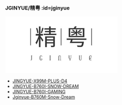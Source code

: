 ### JGINYUE/精粤 :id=jginyue

[![JGINYUE](_media/brands/jginyue.jpg ":size=240")](/jginyue)

- [JINGYUE-X99M-PLUS-D4](/r/JINGYUE-X99M-PLUS-D4-OpenCore)
- [JINGYUE-B760I-SNOW-DREAM](/r/JINGYUE-B760I-SNOW-DREAM-OpenCore)
- [JINGYUE-B760I-GAMING](/r/JINGYUE-B760I-GAMING-OpenCore)
- [Jginyue-B760M-Snow-Dream](/r/Jginyue-B760M-Snow-Dream-OpenCore)

